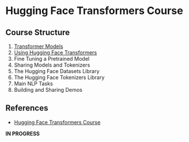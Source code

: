 # Hugging Face Transformers Course

## Course Structure
1. [Transformer Models](./Chapter1/)
2. [Using Hugging Face Transformers](./Chapter2/)
3. Fine Tuning a Pretrained Model
4. Sharing Models and Tokenizers
5. The Hugging Face Datasets Library
6. The Hugging Face Tokenizers Library
7. Main NLP Tasks
8. Building and Sharing Demos

## References
- [Hugging Face Transformers Course](https://huggingface.co/course)

__IN PROGRESS__